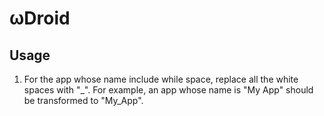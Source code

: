 # ωDroid

## Usage
1. For the app whose name include while space, replace all the white spaces with "_". For example, an app whose name is "My App" should be transformed to  "My_App".
